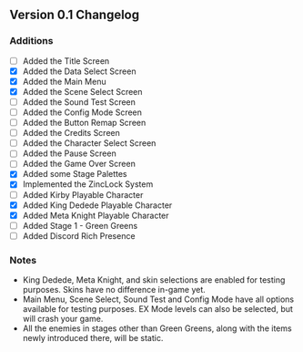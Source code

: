 ## Version 0.1 Changelog
### Additions
- [ ] Added the Title Screen
- [x] Added the Data Select Screen
- [x] Added the Main Menu
- [x] Added the Scene Select Screen
- [ ] Added the Sound Test Screen
- [ ] Added the Config Mode Screen
- [ ] Added the Button Remap Screen
- [ ] Added the Credits Screen
- [ ] Added the Character Select Screen
- [ ] Added the Pause Screen
- [ ] Added the Game Over Screen
- [x] Added some Stage Palettes
- [x] Implemented the ZincLock System
- [ ] Added Kirby Playable Character
- [x] Added King Dedede Playable Character
- [x] Added Meta Knight Playable Character
- [ ] Added Stage 1 - Green Greens
- [ ] Added Discord Rich Presence
### Notes
* King Dedede, Meta Knight, and skin selections are enabled for testing purposes. Skins have no difference in-game yet.
* Main Menu, Scene Select, Sound Test and Config Mode have all options available for testing purposes. EX Mode levels can also be selected, but will crash your game.
* All the enemies in stages other than Green Greens, along with the items newly introduced there, will be static.